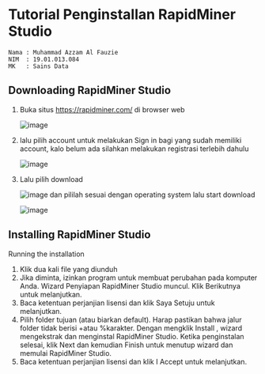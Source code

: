 # Tutorial Penginstallan RapidMiner Studio
```
Nama : Muhammad Azzam Al Fauzie
NIM  : 19.01.013.084
MK   : Sains Data
```
## Downloading RapidMiner Studio
1. Buka situs https://rapidminer.com/ di browser web

   ![image](https://user-images.githubusercontent.com/80516363/194689775-4728650e-df62-4d72-95d1-02d57c29b481.png)
2. lalu pilih account untuk melakukan Sign in bagi yang sudah memiliki account, kalo belum ada silahkan melakukan registrasi terlebih dahulu

   ![image](https://user-images.githubusercontent.com/80516363/194689880-b7534df1-d7b4-4f1b-9139-d90019b135f2.png)
3. Lalu pilih download 

   ![image](https://user-images.githubusercontent.com/80516363/194690026-a516bbb5-21fa-4825-b447-86f2cc8d54c6.png)
   dan pililah sesuai dengan operating system lalu start download
   
   ![image](https://user-images.githubusercontent.com/80516363/194690105-c5da238e-2aa4-46a8-9166-5633a6b39552.png)

## Installing RapidMiner Studio
Running the installation
1. Klik dua kali file yang diunduh
2. Jika diminta, izinkan program untuk membuat perubahan pada komputer Anda. Wizard Penyiapan RapidMiner Studio muncul. Klik Berikutnya untuk melanjutkan.
3. Baca ketentuan perjanjian lisensi dan klik Saya Setuju untuk melanjutkan.
4. Pilih folder tujuan (atau biarkan default). Harap pastikan bahwa jalur folder tidak berisi +atau %karakter. Dengan mengklik Install , wizard mengekstrak dan menginstal RapidMiner Studio. Ketika penginstalan selesai, klik Next dan kemudian Finish untuk menutup wizard dan memulai RapidMiner Studio.
5. Baca ketentuan perjanjian lisensi dan klik I Accept untuk melanjutkan.
